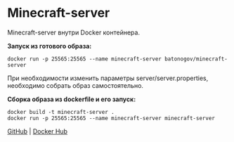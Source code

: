 # Minecraft-server

Minecraft-server внутри Docker контейнера.

**Запуск из готового образа:**

```
docker run -p 25565:25565 --name minecraft-server batonogov/minecraft-server
```

При необходимости изменить параметры server/server.properties, необходимо собрать образ самостоятельно.

**Сборка образа из dockerfile и его запуск:**

```
docker build -t minecraft-server .
docker run -p 25565:25565 --name minecraft-server minecraft-server
```

[GitHub](https://github.com/batonogov/minecraft-server) | 
[Docker Hub](https://hub.docker.com/repository/docker/batonogov/minecraft-server)
